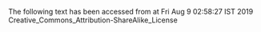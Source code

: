 The following text has been accessed from at Fri Aug 9 02:58:27 IST 2019
Creative_Commons_Attribution-ShareAlike_License
